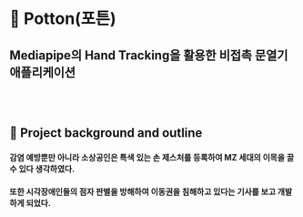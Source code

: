 # :door: Potton(포튼)
## Mediapipe의 Hand Tracking을 활용한 비접촉 문열기 애플리케이션 
<br><br>

## :round_pushpin: Project background and outline
#### 감염 예방뿐만 아니라 소상공인은 특색 있는 손 제스처를 등록하여 MZ 세대의 이목을 끌 수 있다 생각하였다.
#### 또한 시각장애인들의 점자 판별을 방해하여 이동권을 침해하고 있다는 기사를 보고 개발하게 되었다.

<br><br>
